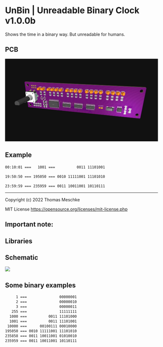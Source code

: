 # UnBin | Unreadable Binary Clock v1.0.0b

Shows the time in a binary way.
But unreadable for humans.

## PCB
![](doc/3d_pcb.jpg)

## Example
`00:10:01 ===   1001 ===          0011 11101001`

`19:50:50 === 195050 === 0010 11111001 11101010`

`23:59:59 === 235959 === 0011 10011001 10110111`

---

Copyright (c) 2022 Thomas Meschke

MIT License
https://opensource.org/licenses/mit-license.php

## Important note:


## Libraries


## Schematic
![](doc/schematic_v1.0.3.png)

## Some binary examples

```
     1 ===               00000001
     2 ===               00000010
     3 ===               00000011
   255 ===               11111111
  1000 ===          0011 11101000
  1001 ===          0011 11101001
 10000 ===      00100111 00010000
195050 === 0010 11111001 11101010
235858 === 0011 10011001 01010010
235959 === 0011 10011001 10110111
```

